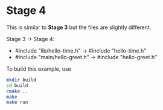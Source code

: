 # Stage 4

This is similar to **Stage 3** but the files are slightly different.

Stage 3 -> Stage 4:

- #include "lib/hello-time.h" -> #include "hello-time.h"
- #include "main/hello-greet.h" -> #include "hello-greet.h"

To build this example, use

```bash
mkdir build
cd build
cmake ..
make
make run
```
